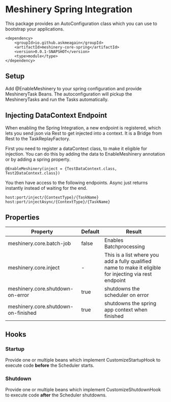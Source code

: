 # Meshinery Spring Integration

This package provides an AutoConfiguration class which you can use to bootstrap your applications.

    <dependency>
        <groupId>io.github.askmeagain</groupId>
        <artifactId>meshinery-core-spring</artifactId>
        <version>0.0.1-SNAPSHOT</version>
        <type>module</type>
    </dependency>

## Setup

Add @EnableMeshinery to your spring configuration and provide MeshineryTask Beans. The autoconfiguration will pickup the
MeshineryTasks and run the Tasks automatically.

## Injecting DataContext Endpoint

When enabling the Spring Integration, a new endpoint is registered, which lets you send json via Rest to get injected
into a context. It is a Bridge from Rest to the TaskReplayFactory.

First you need to register a dataContext class, to make it eligible for injection. You can do this by adding the data to
EnableMeshinery annotation or by adding a spring property.

    @EnableMeshinery(inject = {TestDataContext.class, Test2DataContext.class})

You then have access to the following endpoints. Async just returns instantly instead of waiting for the end.

    host:port/inject/{ContextType}/{TaskName}
    host:port/injectAsync/{ContextType}/{TaskName}

## Properties

| Property  | Default | Result  |
|---|---|---|
| meshinery.core.batch-job | false  | Enables Batchprocessing |
| meshinery.core.inject | -  | This is a list where you add a fully qualified name to make it eligible for injecting via rest endpoint|
| meshinery.core.shutdown-on-error | true | shutdowns the scheduler on error | 
| meshinery.core.shutdown-on-finished | true | shutdowns the spring app context when finished | 

## Hooks

### Startup

Provide one or multiple beans which implement CustomizeStartupHook to execute code
**before** the Scheduler starts.

### Shutdown

Provide one or multiple beans which implement CustomizeShutdownHook to execute code
**after** the Scheduler shutdowns.

